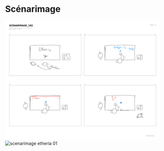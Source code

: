 # Scénarimage

<!-- Ici mettre tous les documents et références associés au scénarimage  -->
![scenarimage etheria 01](../../Assets/images/scenarimagev2_01.png)
![scenarimage etheria 01](../..Assets/images/scenarimagev2_02.png)


<!--
![scenarimage etheria encien](../../Assets/scenarimage_etheria_v2.png)
## Réferences 

[Scénarimage](https://tim-montmorency.com/582523-gestion/#/contenus/3_planification/40_scenarimage/)-->
